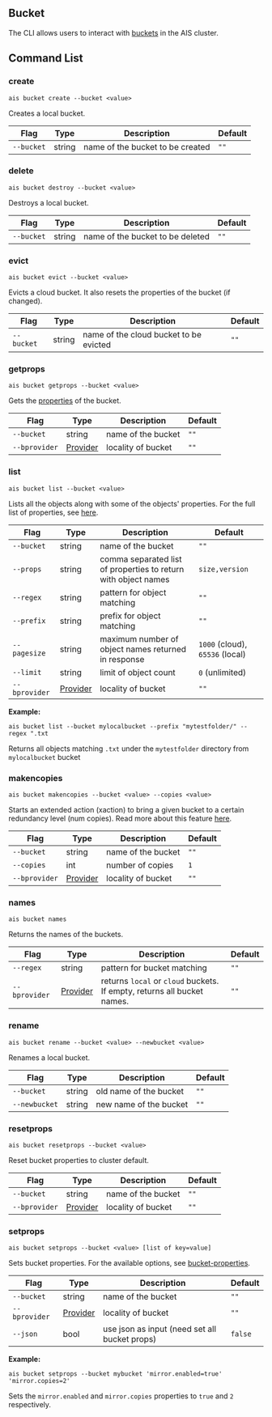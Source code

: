 ## Bucket

The CLI allows users to interact with [buckets](../../docs/bucket.md) in the AIS cluster.

## Command List

### create

`ais bucket create --bucket <value>`

Creates a local bucket.

| Flag | Type | Description | Default |
| --- | --- | --- | --- |
| `--bucket` | string | name of the bucket to be created | `""` |


### delete

`ais bucket destroy --bucket <value>`

Destroys a local bucket.

| Flag | Type | Description | Default |
| --- | --- | --- | --- |
| `--bucket` | string | name of the bucket to be deleted | `""` |


### evict

`ais bucket evict --bucket <value>`

Evicts a cloud bucket. It also resets the properties of the bucket (if changed).

| Flag | Type | Description | Default |
| --- | --- | --- | --- |
| `--bucket` | string | name of the cloud bucket to be evicted | `""` |


### getprops

`ais bucket getprops --bucket <value>`

Gets the [properties](../../docs/bucket.md#properties-and-options) of the bucket.

| Flag | Type | Description | Default |
| --- | --- | --- | --- |
| `--bucket` | string | name of the bucket | `""` |
| `--bprovider` | [Provider](../README.md#enums) | locality of bucket | `""` |


### list

`ais bucket list --bucket <value>`

Lists all the objects along with some of the objects' properties. For the full list of properties, see [here](../../docs/bucket.md#list-bucket).

| Flag | Type | Description | Default |
| --- | --- | --- | --- |
| `--bucket` | string | name of the bucket | `""` |
| `--props` | string | comma separated list of properties to return with object names | `size,version` |
| `--regex` | string | pattern for object matching | `""` |
| `--prefix` | string | prefix for object matching | `""` |
| `--pagesize` | string | maximum number of object names returned in response | `1000` (cloud), `65536` (local) |
| `--limit` | string | limit of object count | `0` (unlimited) |
| `--bprovider` | [Provider](../README.md#enums) | locality of bucket | `""` |

**Example:**

`ais bucket list --bucket mylocalbucket --prefix "mytestfolder/" --regex ".txt`

Returns all objects matching `.txt` under the `mytestfolder` directory from `mylocalbucket` bucket


### makencopies

`ais bucket makencopies --bucket <value> --copies <value>`

Starts an extended action (xaction) to bring a given bucket to a certain redundancy level (num copies). Read more about this feature [here](../../docs/storage_svcs.md#n-way-mirror).

| Flag | Type | Description | Default |
| --- | --- | --- | --- |
| `--bucket` | string | name of the bucket | `""` |
| `--copies` | int | number of copies | `1` |
| `--bprovider` | [Provider](../README.md#enums) | locality of bucket | `""` |

### names

`ais bucket names`

Returns the names of the buckets.

| Flag | Type | Description | Default |
| --- | --- | --- | --- |
| `--regex` | string | pattern for bucket matching | `""` |
| `--bprovider` | [Provider](../README.md#enums) | returns `local` or `cloud` buckets. If empty, returns all bucket names. | `""` |

### rename

`ais bucket rename --bucket <value> --newbucket <value> `

Renames a local bucket.

| Flag | Type | Description | Default |
| --- | --- | --- | --- |
| `--bucket` | string | old name of the bucket | `""` |
| `--newbucket` | string | new name of the bucket | `""` |

### resetprops

`ais bucket resetprops --bucket <value>`

Reset bucket properties to cluster default.

| Flag | Type | Description | Default |
| --- | --- | --- | --- |
| `--bucket` | string | name of the bucket | `""` |
| `--bprovider` | [Provider](../README.md#enums) | locality of bucket | `""` |

### setprops

`ais bucket setprops --bucket <value> [list of key=value]`

Sets bucket properties. For the available options, see [bucket-properties](../../docs/bucket.md#properties-and-options).

| Flag | Type | Description | Default |
| --- | --- | --- | --- |
| `--bucket` | string | name of the bucket | `""` |
| `--bprovider` | [Provider](../README.md#enums) | locality of bucket | `""` |
| `--json` | bool | use json as input (need set all bucket props) | `false` |

**Example:**

`ais bucket setprops --bucket mybucket 'mirror.enabled=true' 'mirror.copies=2'`

Sets the `mirror.enabled` and `mirror.copies` properties to `true` and `2` respectively.
